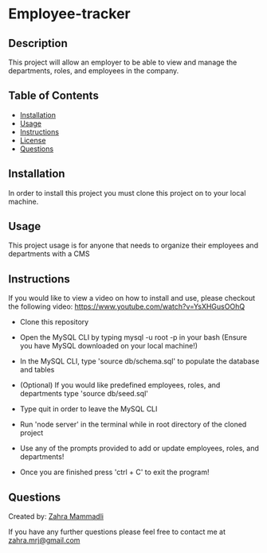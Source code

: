 # Employee-tracker

## Description

This project will allow an employer to be able to view and manage the departments, roles, and employees in the company.

## Table of Contents

- [Installation](#installation)
- [Usage](#usage)
- [Instructions](#instructions)
- [License](#license)
- [Questions](#questions)

## Installation

In order to install this project you must clone this project on to your local machine.

## Usage

This project usage is for anyone that needs to organize their employees and departments with a CMS

## Instructions

If you would like to view a video on how to install and use, please checkout the following video: https://www.youtube.com/watch?v=YsXHGusOOhQ

- Clone this repository

- Open the MySQL CLI by typing mysql -u root -p in your bash (Ensure you have MySQL downloaded on your local machine!)

- In the MySQL CLI, type 'source db/schema.sql' to populate the database and tables

- (Optional) If you would like predefined employees, roles, and departments type 'source db/seed.sql'

- Type quit in order to leave the MySQL CLI

- Run 'node server' in the terminal while in root directory of the cloned project

- Use any of the prompts provided to add or update employees, roles, and departments!

- Once you are finished press 'ctrl + C' to exit the program!

## Questions

Created by: [Zahra Mammadli](https://github.com/ZahraMammadli)

If you have any further questions please feel free to contact me at [zahra.mrj@gmail.com](zahra.mrj@gmail.com)
